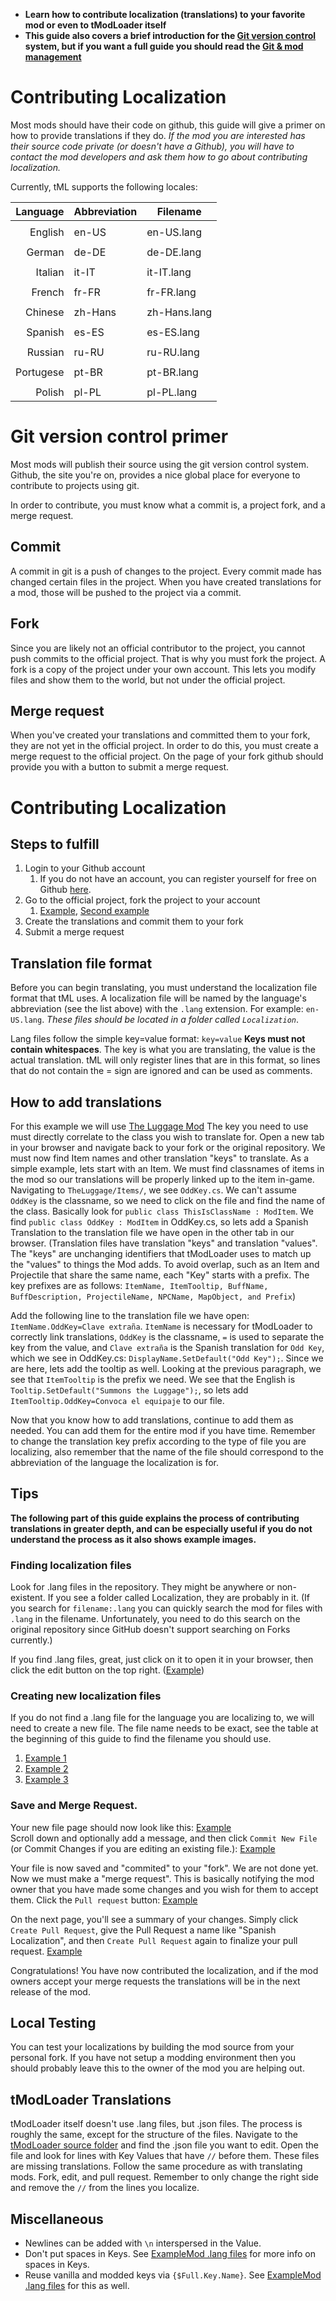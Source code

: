 - **Learn how to contribute localization (translations) to your favorite mod or even to tModLoader itself**
- **This guide also covers a brief introduction for the [Git version control](https://en.wikipedia.org/wiki/Git) system, but if you want a full guide you should read the [Git & mod management](Intermediate-Git-&-mod-management)**

# Contributing Localization
Most mods should have their code on github, this guide will give a primer on how to provide translations if they do. _If the mod you are interested has their source code private (or doesn't have a Github), you will have to contact the mod developers and ask them how to go about contributing localization._

Currently, tML supports the following locales:

| Language  | Abbreviation | Filename
|----------:|:-------------|--------------|
|           |              |              |
| English   | en-US        | en-US.lang   |
|           |              |              |
| German    | de-DE        | de-DE.lang   |
|           |              |              |
| Italian   | it-IT        | it-IT.lang   |
|           |              |              |
| French    | fr-FR        | fr-FR.lang   |
|           |              |              |
| Chinese   | zh-Hans      | zh-Hans.lang |
|           |              |              |
| Spanish   | es-ES        | es-ES.lang   |
|           |              |              |
| Russian   | ru-RU        | ru-RU.lang   |
|           |              |              |
| Portugese | pt-BR        | pt-BR.lang   |
|           |              |              |
| Polish    | pl-PL        | pl-PL.lang   |

# Git version control primer
Most mods will publish their source using the git version control system. Github, the site you're on, provides a nice global place for everyone to contribute to projects using git.

In order to contribute, you must know what a commit is, a project fork, and a merge request.

## Commit
A commit in git is a push of changes to the project. Every commit made has changed certain files in the project. When you have created translations for a mod, those will be pushed to the project via a commit.

## Fork
Since you are likely not an official contributor to the project, you cannot push commits to the official project. That is why you must fork the project. A fork is a copy of the project under your own account. This lets you modify files and show them to the world, but not under the official project.

## Merge request
When you've created your translations and committed them to your fork, they are not yet in the official project. In order to do this, you must create a merge request to the official project. On the page of your fork github should provide you with a button to submit a merge request.

# Contributing Localization

## Steps to fulfill
1. Login to your Github account
    1. If you do not have an account, you can register yourself for free on Github [here](https://www.google.com/url?sa=t&rct=j&q=&esrc=s&source=web&cd=1&cad=rja&uact=8&ved=2ahUKEwje9sLuxr7hAhXGUlAKHZBtCXEQFjAAegQIAhAB&url=https%3A%2F%2Fgithub.com%2Fjoin&usg=AOvVaw0H9TK-nu7JfXaoNeNMgJEk).
1. Go to the official project, fork the project to your account
    1. [Example](https://camo.githubusercontent.com/5351d225f62166697dca7309f35590e74d23f9cf/68747470733a2f2f692e696d6775722e636f6d2f656f34464d41732e706e67), [Second example](https://camo.githubusercontent.com/af90abbcfeeb516b0c852abfa54310be4ed267a8/68747470733a2f2f692e696d6775722e636f6d2f344a7471434c672e706e67)
1. Create the translations and commit them to your fork
1. Submit a merge request

## Translation file format
Before you can begin translating, you must understand the localization file format that tML uses.
A localization file will be named by the language's abbreviation (see the list above) with the `.lang` extension. For example: `en-US.lang`. _These files should be located in a folder called `Localization`_.

Lang files follow the simple key=value format:
`key=value`
**Keys must not contain whitespaces**. The key is what you are translating, the value is the actual translation.
tML will only register lines that are in this format, so lines that do not contain the = sign are ignored and can be used as comments.

## How to add translations
For this example we will use [The Luggage Mod](https://github.com/JavidPack/TheLuggage)
The key you need to use must directly correlate to the class you wish to translate for. Open a new tab in your browser and navigate back to your fork or the original repository. We must now find Item names and other translation "keys" to translate. As a simple example, lets start with an Item. We must find classnames of items in the mod so our translations will be properly linked up to the item in-game. Navigating to `TheLuggage/Items/`, we see `OddKey.cs`. We can't assume `OddKey` is the classname, so we need to click on the file and find the name of the class. Basically look for `public class ThisIsClassName : ModItem`. We find `public class OddKey : ModItem` in OddKey.cs, so lets add a Spanish Translation to the translation file we have open in the other tab in our browser. (Translation files have translation "keys" and translation "values". The "keys" are unchanging identifiers that tModLoader uses to match up the "values" to things the Mod adds. To avoid overlap, such as an Item and Projectile that share the same name, each "Key" starts with a prefix. The key prefixes are as follows: `ItemName, ItemTooltip, BuffName, BuffDescription, ProjectileName, NPCName, MapObject, and Prefix`) 

Add the following line to the translation file we have open: `ItemName.OddKey=Clave extraña`. `ItemName` is necessary for tModLoader to correctly link translations, `OddKey` is the classname, `=` is used to separate the key from the value, and `Clave extraña` is the Spanish translation for `Odd Key`, which we see in OddKey.cs: `DisplayName.SetDefault("Odd Key");`. Since we are here, lets add the tooltip as well. Looking at the previous paragraph, we see that `ItemTooltip` is the prefix we need. We see that the English is `Tooltip.SetDefault("Summons the Luggage");`, so lets add `ItemTooltip.OddKey=Convoca el equipaje` to our file. 

Now that you know how to add translations, continue to add them as needed. You can add them for the entire mod if you have time. Remember to change the translation key prefix according to the type of file you are localizing, also remember that the name of the file should correspond to the abbreviation of the language the localization is for.

## Tips
**The following part of this guide explains the process of contributing translations in greater depth, and can be especially useful if you do not understand the process as it also shows example images.**

### Finding localization files
Look for .lang files in the repository. They might be anywhere or non-existent. If you see a folder called Localization, they are probably in it. (If you search for `filename:.lang` you can quickly search the mod for files with `.lang` in the filename. Unfortunately, you need to do this search on the original repository since GitHub doesn't support searching on Forks currently.)

If you find .lang files, great, just click on it to open it in your browser, then click the edit button on the top right. ([Example](https://i.imgur.com/FoPruy5.png))

### Creating new localization files
If you do not find a .lang file for the language you are localizing to, we will need to create a new file. The file name needs to be exact, see the table at the beginning of this guide to find the filename you should use.
1. [Example 1](https://i.imgur.com/59DLyZy.png)     
1. [Example 2](https://i.imgur.com/OAliVHo.png)   
1. [Example 3](https://i.imgur.com/P8oT1yA.png)    

### Save and Merge Request. 
Your new file page should now look like this: [Example](https://i.imgur.com/XIgFH2B.png)    
Scroll down and optionally add a message, and then click `Commit New File` (or Commit Changes if you are editing an existing file.): [Example](https://i.imgur.com/JEHKfFt.png)  
  
Your file is now saved and "commited" to your "fork". We are not done yet. Now we must make a "merge request". This is basically notifying the mod owner that you have made some changes and you wish for them to accept them. Click the `Pull request` button: [Example](https://i.imgur.com/0jw3dBh.png)  
  
On the next page, you'll see a summary of your changes. Simply click `Create Pull Request`, give the Pull Request a name like "Spanish Localization", and then `Create Pull Request` again to finalize your pull request. [Example](https://i.imgur.com/jiSQ3le.png)     

Congratulations! You have now contributed the localization, and if the mod owners accept your merge requests the translations will be in the next release of the mod.     

## Local Testing
You can test your localizations by building the mod source from your personal fork. If you have not setup a modding environment then you should probably leave this to the owner of the mod you are helping out.

## tModLoader Translations
tModLoader itself doesn't use .lang files, but .json files. The process is roughly the same, except for the structure of the files. Navigate to the [tModLoader source folder](https://github.com/blushiemagic/tModLoader/tree/master/patches/tModLoader) and find the .json file you want to edit. Open the file and look for lines with Key Values that have `//` before them. These files are missing translations. Follow the same procedure as with translating mods. Fork, edit, and pull request. Remember to only change the right side and remove the `//` from the lines you localize.

## Miscellaneous 
* Newlines can be added with `\n` interspersed in the Value.   
* Don't put spaces in Keys. See [ExampleMod .lang files](https://github.com/blushiemagic/tModLoader/blob/master/ExampleMod/Localization/en-US.lang) for more info on spaces in Keys.
* Reuse vanilla and modded keys via `{$Full.Key.Name}`. See [ExampleMod .lang files](https://github.com/blushiemagic/tModLoader/blob/master/ExampleMod/Localization/en-US.lang) for this as well.